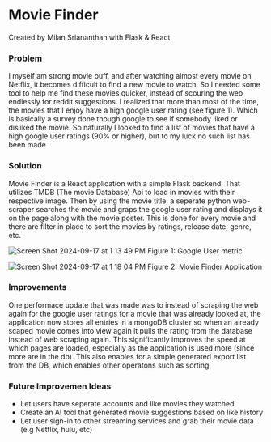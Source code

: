 <h1>Movie Finder</h1>
Created by Milan Sriananthan with Flask & React

<h3>Problem</h3>
I myself am strong movie buff, and after watching almost every movie on Netflix, it becomes difficult to find a new movie to watch. So I needed some tool to help me find these movies quicker, instead of scouring the web endlessly
for reddit suggestions. I realized that more than most of the time, the movies that I enjoy have a high google user rating (see figure 1). Which is basically a survey done though google to see if somebody liked or disliked the movie. 
So naturally I looked to find a list of movies that have a high google user ratings (90% or higher), but to my luck no such list has been made.

<h3>Solution</h3>
Movie Finder is a React application with a simple Flask backend. That utilizes TMDB (The movie Database) Api to load in movies with their respective image. Then by using the movie title, a seperate python web-scraper searches the movie and graps the
google user rating and displays it on the page along with the movie poster. This is done for every movie and there are filter in place to sort the movies by ratings, release date, genre, etc.

![Screen Shot 2024-09-17 at 1 13 49 PM](https://github.com/user-attachments/assets/4aa58d22-b171-4e09-973b-2e88e56ea931)
Figure 1: Google User metric

![Screen Shot 2024-09-17 at 1 18 04 PM](https://github.com/user-attachments/assets/5ea2750b-f9a8-4968-b959-0c58635c1f92)
Figure 2: Movie Finder Application


<h3>Improvements</h3>
One performace update that was made was to instead of scraping the web again for the google user ratings for a movie that was already looked at, the application now stores all entries in a mongoDB cluster so when an already scaped movie comes into
view again it pulls the rating from the database instead of web scraping again. This significantly improves the speed at which pages are loaded, especially as the application is used more (since more are in the db). This also enables for a simple generated export list from the DB, which enables other operatons such as sorting.

<h3>Future Improvemen Ideas</h3>
<ul>
  <li>Let users have seperate accounts and like movies they watched</li>
  <li>Create an AI tool that generated movie suggestions based on like history</li>
  <li>Let user sign-in to other streaming services and grab their movie data (e.g Netflix, hulu, etc)</li>
</ul>
